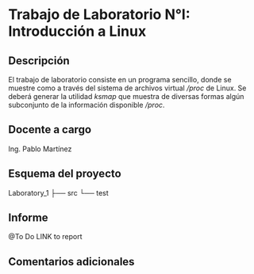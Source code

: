 # Trabajo de Laboratorio N°I: Introducción a Linux

## Descripción

El trabajo de laboratorio consiste en un programa sencillo, donde se 
muestre como a través del sistema de archivos virtual */proc* de Linux. Se 
deberá generar la utilidad *ksmap* que muestra de diversas formas algún 
subconjunto de la información disponible */proc*.

## Docente a cargo

Ing. Pablo Martínez

## Esquema del proyecto

Laboratory_1
├── src
└── test

## Informe
@To Do LINK to report

## Comentarios adicionales
